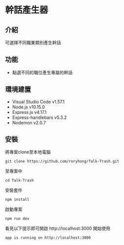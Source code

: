 # 幹話產生器
## 介紹
可選擇不同職業類別產生幹話

## 功能
- 點選不同的職位產生專屬的幹話

## 環境建置
- Visual Studio Code v1.57.1
- Node.js v10.15.0
- Express.js v4.17.1
- Express-handlebars v5.3.2
- Nodemon v2.0.7

## 安裝
將專案clone至本地電腦

    git clone https://github.com/roryhong/Talk-Trash.git
    
至專案中

    cd Talk-Trash
    
安裝套件

    npm install
    
啟動專案

    npm run dev
    
看見以下提示即可開啟 http://localhost:3000 開始使用

    app is running on http://localhost:3000
